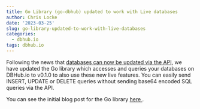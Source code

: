 ```yaml
---
title: Go Library (go-dbhub) updated to work with Live databases
author: Chris Locke
date: '2023-03-25'
slug: go-library-updated-to-work-with-live-databases
categories:
  - dbhub.io
tags: dbhub.io
---
```


Following the news that [databases can now be updated via the API](/blog/live-databases-are-now-live), we have updated the Go library which accesses and queries your databases on DBHub.io to v0.1.0 to also use these new live features.  You can easily send INSERT, UPDATE or DELETE queries without sending base64 encoded SQL queries via the API.

You can see the initial blog post for the Go library [here ](/blog/new-go-library-for-working-with-your-dbhub-io-databases/).

